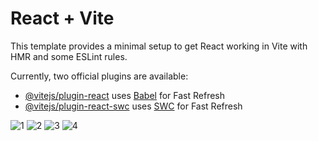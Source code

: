 # React + Vite

This template provides a minimal setup to get React working in Vite with HMR and some ESLint rules.

Currently, two official plugins are available:

- [@vitejs/plugin-react](https://github.com/vitejs/vite-plugin-react/blob/main/packages/plugin-react/README.md) uses [Babel](https://babeljs.io/) for Fast Refresh
- [@vitejs/plugin-react-swc](https://github.com/vitejs/vite-plugin-react-swc) uses [SWC](https://swc.rs/) for Fast Refresh


![1](https://github.com/user-attachments/assets/9dc22897-dd64-4583-897d-c9241084d12c)
![2](https://github.com/user-attachments/assets/32d33083-15a0-4b1f-ae62-50044cd382a0)
![3](https://github.com/user-attachments/assets/f86eccd9-eb0f-48f8-b43f-7c7262957891)
![4](https://github.com/user-attachments/assets/685d2bcd-6a9e-435f-bf55-3f4d575bd7ef)
